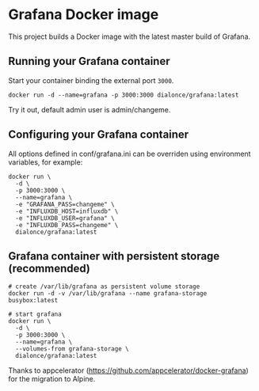 # Grafana Docker image

This project builds a Docker image with the latest master build of Grafana.

## Running your Grafana container

Start your container binding the external port `3000`.

```
docker run -d --name=grafana -p 3000:3000 dialonce/grafana:latest
```

Try it out, default admin user is admin/changeme.

## Configuring your Grafana container

All options defined in conf/grafana.ini can be overriden using environment
variables, for example:

```
docker run \
  -d \
  -p 3000:3000 \
  --name=grafana \
  -e "GRAFANA_PASS=changeme" \
  -e "INFLUXDB_HOST=influxdb" \
  -e "INFLUXDB_USER=grafana" \
  -e "INFLUXDB_PASS=changeme" \
  dialonce/grafana:latest
```

## Grafana container with persistent storage (recommended)

```
# create /var/lib/grafana as persistent volume storage
docker run -d -v /var/lib/grafana --name grafana-storage busybox:latest

# start grafana
docker run \
  -d \
  -p 3000:3000 \
  --name=grafana \
  --volumes-from grafana-storage \
  dialonce/grafana:latest
```

Thanks to appcelerator (https://github.com/appcelerator/docker-grafana) for the migration to Alpine.
